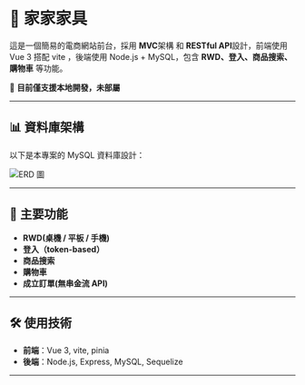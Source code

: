 # 🛒 家家家具

這是一個簡易的電商網站前台，採用 **MVC**架構 和 **RESTful API**設計，前端使用 Vue 3 搭配 vite ，後端使用 Node.js + MySQL，包含 **RWD、登入、商品搜索、購物車** 等功能。

🛑 **目前僅支援本地開發，未部屬**

---

## 📊 資料庫架構

以下是本專案的 MySQL 資料庫設計：

![ERD 圖](../shopMy/database/diagram.png)

---

## 🔹 主要功能

- **RWD(桌機 / 平板 / 手機)**
- **登入（token-based）**
- **商品搜索**
- **購物車**
- **成立訂單(無串金流 API)**

---

## 🛠️ 使用技術

- **前端**：Vue 3, vite, pinia
- **後端**：Node.js, Express, MySQL, Sequelize

---
